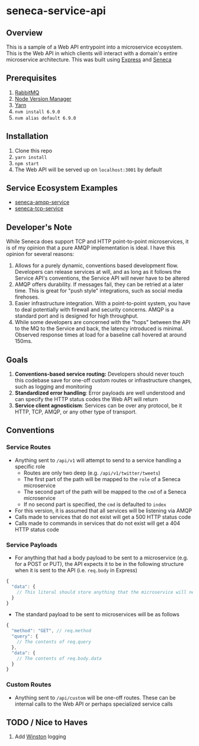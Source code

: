 # seneca-service-api

## Overview

This is a sample of a Web API entrypoint into a microservice ecosystem.  This is the Web API in which clients will interact with a domain's entire microservice architecture.  This was built using [Express](http://expressjs.com/) and [Seneca](http://senecajs.org/)

## Prerequisites

1. [RabbitMQ](https://www.rabbitmq.com/install-homebrew.html)
1. [Node Version Manager](https://github.com/creationix/nvm)
1. [Yarn](https://yarnpkg.com/)
1. `nvm install 6.9.0`
1. `nvm alias default 6.9.0`

## Installation

1. Clone this repo
1. `yarn install`
1. `npm start`
1. The Web API will be served up on `localhost:3001` by default

## Service Ecosystem Examples

* [seneca-amqp-service](https://github.com/ericnograles/seneca-amqp-service)
* [seneca-tcp-service](https://github.com/ericnograles/seneca-tcp-service)

## Developer's Note

While Seneca does support TCP and HTTP point-to-point microservices, it is of my opinion that a pure AMQP implementation is ideal.  I have this opinion for several reasons:

1. Allows for a purely dynamic, conventions based development flow. Developers can release services at will, and as long as it follows the Service API's conventions, the Service API will never have to be altered
1. AMQP offers durability.  If messages fail, they can be retried at a later time.  This is great for "push style" integrations, such as social media firehoses.
1. Easier infrastructure integration.  With a point-to-point system, you have to deal potentially with firewall and security concerns.  AMQP is a standard port and is designed for high throughput.
1. While some developers are concerned with the "hops" between the API to the MQ to the Service and back, the latency introduced is minimal.  Observed response times at load for a baseline call hovered at around 150ms.

## Goals

1. **Conventions-based service routing:** Developers should never touch this codebase save for one-off custom routes or infrastructure changes, such as logging and monitoring
1. **Standardized error handling**: Error payloads are well understood and can specify the HTTP status codes the Web API will return
1. **Service client agnosticism**: Services can be over any protocol, be it HTTP, TCP, AMQP, or any other type of transport.

## Conventions

### Service Routes

* Anything sent to `/api/v1` will attempt to send to a service handling a specific role
  * Routes are only two deep (e.g. `/api/v1/twitter/tweets`)
  * The first part of the path will be mapped to the `role` of a Seneca microservice
  * The second part of the path will be mapped to the `cmd` of a Seneca microservice
  * If no second part is specified, the `cmd` is defaulted to `index`
* For this version, it is assumed that all services will be listening via AMQP
* Calls made to services that do not exist will get a 500 HTTP status code
* Calls made to commands in services that do not exist will get a 404 HTTP status code

### Service Payloads

* For anything that had a body payload to be sent to a microservice (e.g. for a POST or PUT), the API expects it to be in the following structure when it is sent to the API (i.e. `req.body` in Express)

```javascript
{
  "data": {
    // This literal should store anything that the microservice will need
  }
}
```

* The standard payload to be sent to microservices will be as follows

```javascript
{
  "method": "GET", // req.method
  "query": {
    // The contents of req.query
  }, 
  "data": {
    // The contents of req.body.data
  }
}
```

### Custom Routes

* Anything sent to `/api/custom` will be one-off routes. These can be internal calls to the Web API or perhaps specialized service calls

## TODO / Nice to Haves

1. Add [Winston](https://github.com/winstonjs/winston) logging
